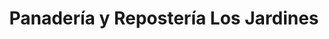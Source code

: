 ---
title: "Panadería y Repostería Los Jardines"
url: /bonao/panaderia-y-reposteria-los-jardines/
shop: Bäckerei
---